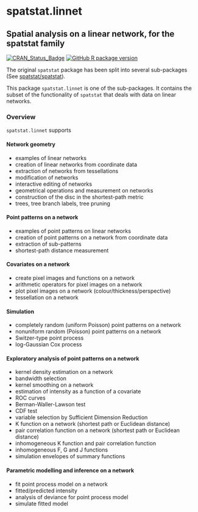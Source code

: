 # spatstat.linnet

## Spatial analysis on a linear network, for the spatstat family

[![CRAN_Status_Badge](http://www.r-pkg.org/badges/version/spatstat.linnet)](http://CRAN.R-project.org/package=spatstat.linnet) 
[![GitHub R package version](https://img.shields.io/github/r-package/v/spatstat/spatstat.linnet)](https://github.com/spatstat/spatstat.linnet)

The original `spatstat` package has been split into several sub-packages
(See [spatstat/spatstat](https://github.com/spatstat/spatstat)).

This package `spatstat.linnet` is one of the sub-packages. 
It contains the subset of the functionality of `spatstat`
that deals with data on linear networks.

### Overview

`spatstat.linnet` supports

#### Network geometry

- examples of linear networks
- creation of linear networks from coordinate data
- extraction of networks from tessellations
- modification of networks 
- interactive editing of networks
- geometrical operations and measurement on networks
- construction of the disc in the shortest-path metric
- trees, tree branch labels, tree pruning

#### Point patterns on a network

- examples of point patterns on linear networks
- creation of point patterns on a network from coordinate data
- extraction of sub-patterns
- shortest-path distance measurement

#### Covariates on a network

- create pixel images and functions on a network
- arithmetic operators for pixel images on a network
- plot pixel images on a network (colour/thickness/perspective)
- tessellation on a network

#### Simulation

- completely random (uniform Poisson) point patterns on a network
- nonuniform random (Poisson) point patterns on a network
- Switzer-type point process
- log-Gaussian Cox process

#### Exploratory analysis of point patterns on a network

- kernel density estimation on a network
- bandwidth selection
- kernel smoothing on a network
- estimation of intensity as a function of a covariate
- ROC curves
- Berman-Waller-Lawson test
- CDF test
- variable selection by Sufficient Dimension Reduction
- K function on a network (shortest path or Euclidean distance)
- pair correlation function on a network (shortest path or Euclidean distance)
- inhomogeneous K function and pair correlation function
- inhomogeneous F, G and J functions
- simulation envelopes of summary functions

#### Parametric modelling and inference on a network

- fit point process model on a network
- fitted/predicted intensity
- analysis of deviance for point process model
- simulate fitted model


